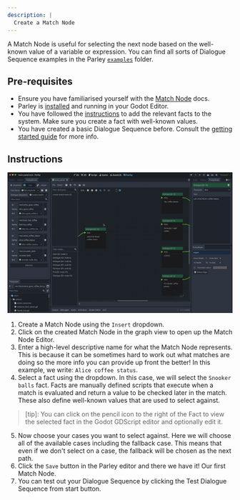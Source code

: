 ```yaml
---
description: |
  Create a Match Node
---
```


A Match Node is useful for selecting the next node based on the well-known value
of a variable or expression. You can find all sorts of Dialogue Sequence
examples in the Parley
[`examples`](https://github.com/bisterix-studio/parley/tree/main/examples)
folder.

## Pre-requisites

- Ensure you have familiarised yourself with the
  [Match Node](../nodes/match-node.md) docs.
- Parley is [installed](./installation.md) and running in your Godot Editor.
- You have followed the [instructions](./register-fact.md) to add the relevant
  facts to the system. Make sure you create a fact with well-known values.
- You have created a basic Dialogue Sequence before. Consult the
  [getting started guide](./create-dialogue-sequence.md) for more info.

## Instructions

![Create a Match Node](../../../www/static/docs/create-match-node/create-match-node.gif)

1. Create a Match Node using the `Insert` dropdown.
2. Click on the created Match Node in the graph view to open up the Match Node
   Editor.
3. Enter a high-level descriptive name for what the Match Node represents. This
   is because it can be sometimes hard to work out what matches are doing so the
   more info you can provide up front the better! In this example, we write:
   `Alice coffee status`.
4. Select a fact using the dropdown. In this case, we will select the
   `Snooker balls` fact. Facts are manually defined scripts that execute when a
   match is evaluated and return a value to be checked later in the match. These
   also define well-known values that are used to select against.

> [tip]: You can click on the pencil icon to the right of the Fact to view the
> selected fact in the Godot GDScript editor and optionally edit it.

5. Now choose your cases you want to select against. Here we will choose all of
   the available cases including the fallback case. This means that even if we
   don't select on a case, the fallback will be chosen as the next path.
6. Click the `Save` button in the Parley editor and there we have it! Our first
   Match Node.
7. You can test out your Dialogue Sequence by clicking the Test Dialogue
   Sequence from start button.
